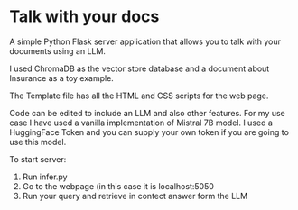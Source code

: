 # Talk with your docs

A simple Python Flask server application that allows you to talk with your documents using an LLM.

I used ChromaDB as the vector store database and a document about Insurance as a toy example.

The Template file has all the HTML and CSS scripts for the web page.

Code can be edited to include an LLM and also other features. For my use case I have used a vanilla implementation of Mistral 7B model. I used a HuggingFace Token and you can supply your own token if you are going to use this model.

To start server: 

1) Run infer.py
2) Go to the webpage (in this case it is localhost:5050
3) Run your query and retrieve in contect answer form the LLM
